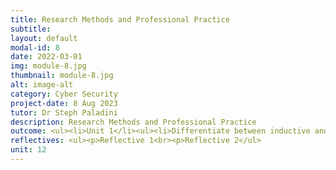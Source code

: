 ```yaml
---
title: Research Methods and Professional Practice
subtitle: 
layout: default
modal-id: 8
date: 2022-03-01
img: module-8.jpg
thumbnail: module-8.jpg
alt: image-alt
category: Cyber Security
project-date: 8 Aug 2023
tutor: Dr Steph Paladini
description: Research Methods and Professional Practice
outcome: <ul><li>Unit 1</li><ul><li>Differentiate between inductive and deductive reasoning by a comparative Diagram that shows how inductive reasoning starts from specifics and goes to general ideas, while deductive reasoning starts from general ideas and reaches specific conclusions.<br><li>Understand why ethics are important and how they relate to your area of research and your professional practice, such as the Ethical Code of Conduct, Case Study Analysis, and Stakeholder Impact Assessment.</li></ul></ul><ul><li>Unit 2</li><ul><li>Guide in selecting suitable research topics, using rational and creative methods to develop ideas, transforming ideas into well-crafted questions and proposals, and conducting effective literature reviews.</li></ul></ul></ul><ul><li>Unit 3</li><ul><li>The tools and techniques used to gather quantitative research data are:<br><li>Experiments (including Observations).<br><li>Case studies.<br><li>Surveys/polls.<br><li>Mixed Methods Research integrates qualitative and quantitative research to provide a holistic approach to a research project.<br><li>Conducting research based on any research method involves two methods for data collection:<br><ul><li>Primary research, where information is gathered directly from the subject using.<br><li>Secondary research, where data is gathered from previously published primary research, like published case studies and articles, magazines, newspapers, books, etc.</li></ul></ul></ul><ul><li>Unit 4<ul><li>Learn about data collection methods mainly used in qualitative research but sometimes applied in quantitative research.<br><li>Case studies involve in-depth research on individuals or groups, but they can't determine cause and effect and may lead to weak generalizations.<br><li>Focus groups gather insights from a small, homogeneous group to answer "why," "what," and "how" questions.<br><li>Quantitative observation collects numerical data for analysis through experiments or surveys.<br><li>Qualitative observation monitors characteristics in a natural setting, with various roles for the researcher.<br><li>Sometimes, you may need to use multiple methods for your research.</li></ul></ul><ul><li>Unit 5</li><ul><li>Learning outcome 5</li></ul></ul><ul><li>Unit 6</li><ul><li>Learning outcome 6</li></ul></ul><ul><li>Unit 7</li><ul><li>Learning outcome 7</li></ul></ul><ul><li>Unit 8</li><ul><li>Learning outcome 8</li></ul></ul><ul><li>Unit 9</li><ul><li>Learning outcome 9</li></ul></ul><ul><li>Unit 8</li><ul><li>Learning outcome 8</li></ul></ul><ul><li>Unit 11</li><ul><li>Learning outcome 11</li></ul></ul><ul><li>Unit 12</li><ul><li>Learning outcome 12</li></ul></ul><br><ul><li><b>Collaborative Learning Discussion</li></b><ul><li><a href=/e-portfolio/Module_8_Collaborative_Learning_Discussion_1_Initial_Post.pdf target=_blank>Collaborative Learning Discussion 1 - Initial Post</a></li><li><a href=/e-portfolio/Module_8_Collaborative_Learning_Discussion_1_Peer_Response_1.pdf target=_blank>Collaborative Learning Discussion 1 - Peer Response 1</a></li><li><a href=/e-portfolio/Module_8_Collaborative_Learning_Discussion_1_Peer_Response_2.pdf target=_blank>Collaborative Learning Discussion 1 - Peer Response 2</a></li><li><a href=/e-portfolio/Module_8_Collaborative_Learning_Discussion_1_Summary_Post.pdf target=_blank>Collaborative Learning Discussion 1 - Summary Post</a></li></ul><li><a href=/e-portfolio/Module_8_Collaborative_Learning_Discussion_2_Initial_Post.pdf target=_blank>Collaborative Learning Discussion 2 - Initial Post</a></li><li><a href=/e-portfolio/Module_8_Collaborative_Learning_Discussion_2_Peer_Response_1.pdf target=_blank>Collaborative Learning Discussion 2 - Peer Response 1</a></li><li><a href=/e-portfolio/Module_8_Collaborative_Learning_Discussion_2_Peer_Response_2.pdf target=_blank>Collaborative Learning Discussion 2 - Peer Response 2</a></li><li><a href=/e-portfolio/Module_8_Collaborative_Learning_Discussion_2_Tutor_Response.pdf target=_blank>Collaborative Learning Discussion 2 - Tutor Response</a></li><li><a href=/e-portfolio/Module_8_Collaborative_Learning_Discussion_2_Summary_Post.pdf target=_blank>Collaborative Learning Discussion 2 - Summary Post</a></li></ul></ul>
reflectives: <ul><p>Reflective 1<br><p>Reflective 2</ul>
unit: 12
---
```

